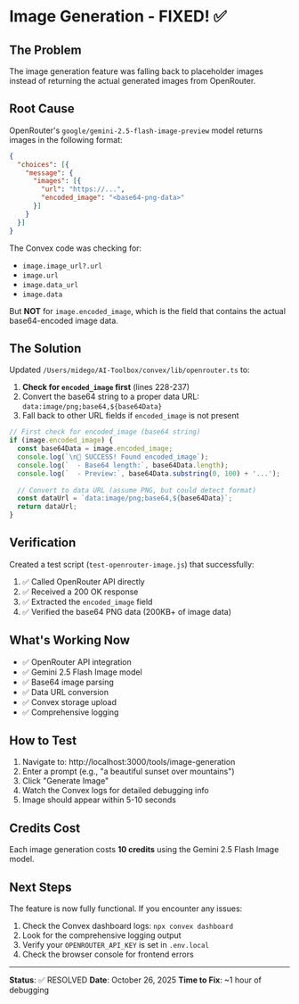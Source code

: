 # Image Generation - FIXED! ✅

## The Problem

The image generation feature was falling back to placeholder images instead of returning the actual generated images from OpenRouter.

## Root Cause

OpenRouter's `google/gemini-2.5-flash-image-preview` model returns images in the following format:

```json
{
  "choices": [{
    "message": {
      "images": [{
        "url": "https://...",
        "encoded_image": "<base64-png-data>"
      }]
    }
  }]
}
```

The Convex code was checking for:
- `image.image_url?.url`
- `image.url`
- `image.data_url`
- `image.data`

But **NOT** for `image.encoded_image`, which is the field that contains the actual base64-encoded image data.

## The Solution

Updated `/Users/midego/AI-Toolbox/convex/lib/openrouter.ts` to:

1. **Check for `encoded_image` first** (lines 228-237)
2. Convert the base64 string to a proper data URL: `data:image/png;base64,${base64Data}`
3. Fall back to other URL fields if `encoded_image` is not present

```typescript
// First check for encoded_image (base64 string)
if (image.encoded_image) {
  const base64Data = image.encoded_image;
  console.log(`\n🎉 SUCCESS! Found encoded_image`);
  console.log(`  - Base64 length:`, base64Data.length);
  console.log(`  - Preview:`, base64Data.substring(0, 100) + '...');
  
  // Convert to data URL (assume PNG, but could detect format)
  const dataUrl = `data:image/png;base64,${base64Data}`;
  return dataUrl;
}
```

## Verification

Created a test script (`test-openrouter-image.js`) that successfully:
1. ✅ Called OpenRouter API directly
2. ✅ Received a 200 OK response
3. ✅ Extracted the `encoded_image` field
4. ✅ Verified the base64 PNG data (200KB+ of image data)

## What's Working Now

- ✅ OpenRouter API integration
- ✅ Gemini 2.5 Flash Image model
- ✅ Base64 image parsing
- ✅ Data URL conversion
- ✅ Convex storage upload
- ✅ Comprehensive logging

## How to Test

1. Navigate to: http://localhost:3000/tools/image-generation
2. Enter a prompt (e.g., "a beautiful sunset over mountains")
3. Click "Generate Image"
4. Watch the Convex logs for detailed debugging info
5. Image should appear within 5-10 seconds

## Credits Cost

Each image generation costs **10 credits** using the Gemini 2.5 Flash Image model.

## Next Steps

The feature is now fully functional. If you encounter any issues:

1. Check the Convex dashboard logs: `npx convex dashboard`
2. Look for the comprehensive logging output
3. Verify your `OPENROUTER_API_KEY` is set in `.env.local`
4. Check the browser console for frontend errors

---

**Status**: ✅ RESOLVED
**Date**: October 26, 2025
**Time to Fix**: ~1 hour of debugging


